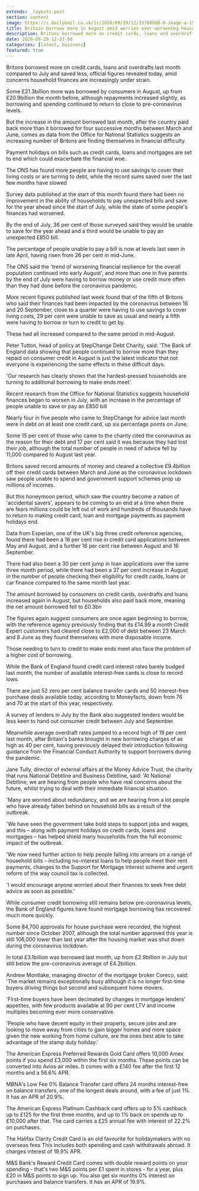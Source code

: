 ```yaml
---
extends: _layouts.post
section: content
image: https://i.dailymail.co.uk/1s/2020/09/29/12/33760008-0-image-a-19_1601377768533.jpg 
title: Britain borrows more in August amid worries over worsening household finances 
description: Britons borrowed more on credit cards, loans and overdrafts last month compared to July and saved less, official figures revealed, amid concerns household finances are increasingly under strain. 
date: 2020-09-29-12-33-50 
categories: [latest, business] 
featured: true 
--- 
```

Britons borrowed more on credit cards, loans and overdrafts last month compared to July and saved less, official figures revealed today, amid concerns household finances are increasingly under strain.

Some £21.3billion more was borrowed by consumers in August, up from £20.9billion the month before, although repayments increased slightly, as borrowing and spending continued to return to close to pre-coronavirus levels.

But the increase in the amount borrowed last month, after the country paid back more than it borrowed for four successive months between March and June, comes as data from the Office for National Statistics suggests an increasing number of Britons are finding themselves in financial difficulty.

Payment holidays on bills such as credit cards, loans and mortgages are set to end which could exacerbate the financial woe.

The ONS has found more people are having to use savings to cover their living costs or are turning to debt, while the record sums saved over the last few months have slowed

Survey data published at the start of this month found there had been no improvement in the ability of households to pay unexpected bills and save for the year ahead since the start of July, while the state of some people's finances had worsened.

By the end of July, 36 per cent of those surveyed said they would be unable to save for the year ahead and a third would be unable to pay an unexpected £850 bill. 

The percentage of people unable to pay a bill is now at levels last seen in late April, having risen from 26 per cent in mid-June.

The ONS said the 'trend of worsening financial resilience for the overall population continued into early August', and more than one in five parents by the end of July were having to borrow money or use credit more often than they had done before the coronavirus pandemic.

More recent figures published last week found that of the fifth of Britons who said their finances had been impacted by the coronavirus between 16 and 20 September, close to a quarter were having to use savings to cover living costs, 29 per cent were unable to save as usual and nearly a fifth were having to borrow or turn to credit to get by.

These had all increased compared to the same period in mid-August.

Peter Tutton, head of policy at StepChange Debt Charity, said: 'The Bank of England data showing that people continued to borrow more than they repaid on consumer credit in August is just the latest indicator that not everyone is experiencing the same effects in these difficult days.

'Our research has clearly shown that the hardest-pressed households are turning to additional borrowing to make ends meet'.

Recent research from the Office for National Statistics suggests household finances began to worsen in July, with an increase in the percentage of people unable to save or pay an £850 bill

Nearly four in five people who came to StepChange for advice last month were in debt on at least one credit card, up six percentage points on June.

Some 15 per cent of those who came to the charity cited the coronavirus as the reason for their debt and 17 per cent said it was because they had lost their job, although the total number of people in need of advice fell by 11,000 compared to August last year.

Britons saved record amounts of money and cleared a collective £9.4billion off their credit cards between March and June as the coronavirus lockdown saw people unable to spend and government support schemes prop up millions of incomes.

But this honeymoon period, which saw the country become a nation of 'accidental savers', appears to be coming to an end at a time when there are fears millions could be left out of work and hundreds of thousands have to return to making credit card, loan and mortgage payments as payment holidays end.

Data from Experian, one of the UK's big three credit reference agencies, found there had been a 16 per cent rise in credit card applications between May and August, and a further 16 per cent rise between August and 16 September.

There had also been a 30 per cent jump in loan applications over the same three month period, while there had been a 37 per cent increase in August in the number of people checking their eligibility for credit cards, loans or car finance compared to the same month last year.

The amount borrowed by consumers on credit cards, overdrafts and loans increased again in August, but households also paid back more, meaning the net amount borrowed fell to £0.3bn 

The figures again suggest consumers are once again beginning to borrow, with the reference agency previously finding that its £14.99 a month Credit Expert customers had cleared close to £2,000 of debt between 23 March and 8 June as they found themselves with more disposable income.

Those needing to turn to credit to make ends meet also face the problem of a higher cost of borrowing. 

While the Bank of England found credit card interest rates barely budged last month, the number of available interest-free cards is close to record lows.

There are just 52 zero per cent balance transfer cards and 50 interest-free purchase deals available today, according to Moneyfacts, down from 76 and 70 at the start of this year, respectively.

A survey of lenders in July by the Bank also suggested lenders would be less keen to hand out consumer credit between July and September.

Meanwhile average overdraft rates jumped to a record high of 19 per cent last month, after Britain's banks brought in new borrowing charges of as high as 40 per cent, having previously delayed their introduction following guidance from the Financial Conduct Authority to support borrowers during the pandemic.

Jane Tully, director of external affairs at the Money Advice Trust, the charity that runs National Debtline and Business Debtline, said: 'At National Debtline, we are hearing from people who have real concerns about the future, whilst trying to deal with their immediate financial situation. 

'Many are worried about redundancy, and we are hearing from a lot people who have already fallen behind on household bills as a result of the outbreak.

'We have seen the government take bold steps to support jobs and wages, and this – along with payment holidays on credit cards, loans and mortgages – has helped shield many households from the full economic impact of the outbreak.

'We now need further action to help people falling into arrears on a range of household bills – including no-interest loans to help people meet their rent payments, changes to the Support for Mortgage Interest scheme and urgent reform of the way council tax is collected.

'I would encourage anyone worried about their finances to seek free debt advice as soon as possible.'

While consumer credit borrowing still remains below pre-coronavirus levels, the Bank of England figures have found mortgage borrowing has recovered much more quickly.

Some 84,700 approvals for house purchase were recorded, the highest number since October 2007, although the total number approved this year is still 106,000 lower than last year after the housing market was shut down during the coronavirus lockdown.

In total £3.1billion was borrowed last month, up from £2.9billion in July but still below the pre-coronavirus average of £4.2billion.

Andrew Montlake, managing director of the mortgage broker Coreco, said: 'The market remains exceptionally busy although it is no longer first-time buyers driving things but second and subsequent home movers.

'First-time buyers have been decimated by changes in mortgage lenders' appetites, with few products available at 90 per cent LTV and income multiples becoming ever more conservative.

'People who have decent equity in their property, secure jobs and are looking to move away from cities to gain bigger homes and more space given the new working from home culture, are the ones best able to take advantage of the stamp duty holiday.'

The American Express Preferred Rewards Gold Card  offers  10,000 Amex points  if you spend £3,000 within the first six months. These points can be converted into Avios air miles. It comes with a £140 fee after the first 12 months and a 56.6% APR.

MBNA's Low Fee 0% Balance Transfer card  offers 24 months interest-free on balance transfers, one of the longest deals around, with a fee of just 1%. It has an APR of 20.9%. 

 The American Express Platinum Cashback card offers up to 5% cashback up to £125 for the first three months, and up to 1% back on spends up to £10,000 after that. The card carries a £25 annual fee with interest of 22.2% on purchases.

The Halifax Clarity Credit Card  is an old favourite for holidaymakers with  no overseas fees  This includes both spending and cash withdrawals abroad. It charges interest of 19.9% APR. 

M&S Bank's Reward Credit Card comes with  double reward points on your spending - that's two M&S points per £1 spent in stores - for a year, plus £20 in M&S points to sign up. You also get six months 0% interest on purchases and balance transfers. It has an APR of 19.9%. 

